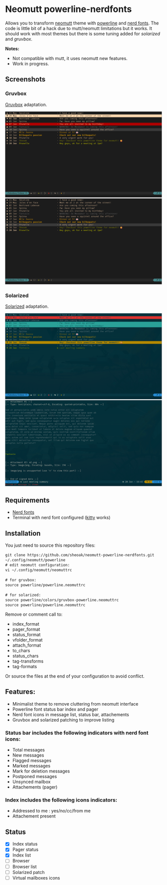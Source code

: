
# Neomutt powerline-nerdfonts

Allows you to transform [neomutt][1] theme with [powerline][2] and [nerd fonts][3].
The code is little bit of a hack due to mutt/neomutt limitations but it works.
It should work with most themes but there is some tuning added for *solarized* and
*gruvbox*.

**Notes:**

* Not compatible with mutt, it uses neomutt new features.
* Work in progress.


## Screenshots

### Gruvbox

[Gruvbox][4] adaptation.

![Neomutt powerline, gruvbox](screenshots/gruvbox1.png)
![Neomutt powerline, gruvbox](screenshots/gruvbox2.png)


### Solarized

[Solarized][5] adaptation.

![Neomutt powerline, solarized](screenshots/solarized1.png)
![Neomutt powerline, solarized](screenshots/solarized2.png)


## Requirements

- [Nerd fonts][3]
- Terminal with nerd font configured ([kitty][6] works)


## Installation

You just need to source this repository files:


  ```
  git clone https://github.com/sheoak/neomutt-powerline-nerdfonts.git
  ~/.config/neomutt/powerline
  # edit neomutt configuration:
  vi ~/.config/neomutt/neomuttrc

  # for gruvbox:
  source powerline/powerline.neomuttrc

  # for solarized:
  source powerline/colors/gruvbox-powerline.neomuttrc
  source powerline/powerline.neomuttrc
  ```


Remove or comment call to:

- index_format
- pager_format
- status_format
- vfolder_format
- attach_format
- to_chars
- status_chars
- tag-transforms
- tag-formats


Or source the files at the end of your configuration to avoid conflict.



## Features:

* Minimalist theme to remove cluttering from neomutt interface
* Powerline font status bar index and pager
* Nerd font icons in message list, status bar, attachements
* Gruvbox and solarized patching to improve listing

### Status bar includes the following indicators with nerd font icons:

* Total messages
* New messages
* Flagged messages
* Marked messages
* Mark for deletion messages
* Postponed messages
* Unsynced mailbox
* Attachements (pager)

### Index includes the following icons indicators:

* Addressed to me : yes/no/cc/from me
* Attachement present


## Status

* [x] Index status
* [x] Pager status
* [x] Index list
* [ ] Browser
* [ ] Browser list
* [ ] Solarized patch
* [ ] Virtual mailboxes icons

[1]: https://github.com/neomutt
[2]: https://github.com/powerline/powerline
[3]: http://nerdfonts.com/
[4]: https://github.com/morhetz/gruvbox
[5]: https://ethanschoonover.com/solarized/
[6]: https://github.com/kovidgoyal/kitty
